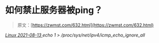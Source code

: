 <!--yml
category: 未分类
date: 0001-01-01 00:00:00
-->

# 如何禁止服务器被ping？

> 原文：[https://zwmst.com/632.html](https://zwmst.com/632.html)

   [ *Linux* ](https://zwmst.com/linux)*[ <time datetime="2021-08-14T07:41:37+08:00"> 2021-08-13 </time> ](https://zwmst.com/632.html)  echo 1 > /proc/sys/net/ipv4/icmp_echo_ignore_all*